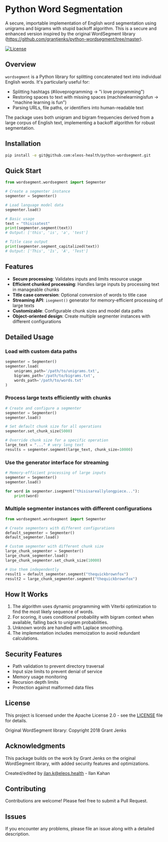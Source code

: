 # Python Word Segmentation

A secure, importable implementation of English word segmentation using unigrams and bigrams with stupid backoff algorithm. This is a secure and enhanced version inspired by the original WordSegment library (https://github.com/grantjenks/python-wordsegment/tree/master).

[![License](https://img.shields.io/badge/License-Apache%202.0-blue.svg)](https://opensource.org/licenses/Apache-2.0)

## Overview

`wordsegment` is a Python library for splitting concatenated text into individual English words. It's particularly useful for:

- Splitting hashtags (#iloveprogramming → "i love programming")
- Restoring spaces to text with missing spaces (machinelearningisfun → "machine learning is fun")
- Parsing URLs, file paths, or identifiers into human-readable text

The package uses both unigram and bigram frequencies derived from a large corpus of English text, implementing a backoff algorithm for robust segmentation.

## Installation

```bash
pip install -e git@github.com:eleos-health/python-wordsegment.git
```

## Quick Start

```python
from wordsegment.wordsegment import Segmenter

# Create a segmenter instance
segmenter = Segmenter()

# Load language model data
segmenter.load()

# Basic usage
text = "thisisatest"
print(segmenter.segment(text))
# Output: ['this', 'is', 'a', 'test']

# Title case output
print(segmenter.segment_capitalized(text))
# Output: ['This', 'Is', 'A', 'Test']
```

## Features

- **Secure processing**: Validates inputs and limits resource usage
- **Efficient chunked processing**: Handles large inputs by processing text in manageable chunks
- **Title case conversion**: Optional conversion of words to title case
- **Streaming API**: `isegment()` generator for memory-efficient processing of large texts
- **Customizable**: Configurable chunk sizes and model data paths
- **Object-oriented design**: Create multiple segmenter instances with different configurations

## Detailed Usage

### Load with custom data paths

```python
segmenter = Segmenter()
segmenter.load(
    unigrams_path='/path/to/unigrams.txt',
    bigrams_path='/path/to/bigrams.txt',
    words_path='/path/to/words.txt'
)
```

### Process large texts efficiently with chunks

```python
# Create and configure a segmenter
segmenter = Segmenter()
segmenter.load()

# Set default chunk size for all operations
segmenter.set_chunk_size(5000)

# Override chunk size for a specific operation
large_text = "..." # very long text
results = segmenter.segment(large_text, chunk_size=10000)
```

### Use the generator interface for streaming

```python
# Memory-efficient processing of large inputs
segmenter = Segmenter()
segmenter.load()

for word in segmenter.isegment("thisisareallylongpiece..."):
    print(word)
```

### Multiple segmenter instances with different configurations

```python
from wordsegment.wordsegment import Segmenter

# Create segmenters with different configurations
default_segmenter = Segmenter()
default_segmenter.load()

# Custom segmenter with different chunk size
large_chunk_segmenter = Segmenter()
large_chunk_segmenter.load()
large_chunk_segmenter.set_chunk_size(10000)

# Use them independently
result1 = default_segmenter.segment("thequickbrownfox")
result2 = large_chunk_segmenter.segment("thequickbrownfox")
```

## How It Works

1. The algorithm uses dynamic programming with Viterbi optimization to find the most likely sequence of words.
2. For scoring, it uses conditional probability with bigram context when available, falling back to unigram probabilities.
3. Unknown words are handled with Laplace smoothing.
4. The implementation includes memoization to avoid redundant calculations.

## Security Features

- Path validation to prevent directory traversal
- Input size limits to prevent denial of service
- Memory usage monitoring
- Recursion depth limits
- Protection against malformed data files

## License

This project is licensed under the Apache License 2.0 - see the [LICENSE](LICENSE) file for details.

Original WordSegment library: Copyright 2018 Grant Jenks

## Acknowledgments

This package builds on the work by Grant Jenks on the original WordSegment library, with added security features and optimizations.

Created/edited by ilan.k@eleos.health - Ilan Kahan

## Contributing

Contributions are welcome! Please feel free to submit a Pull Request.

## Issues

If you encounter any problems, please file an issue along with a detailed description.